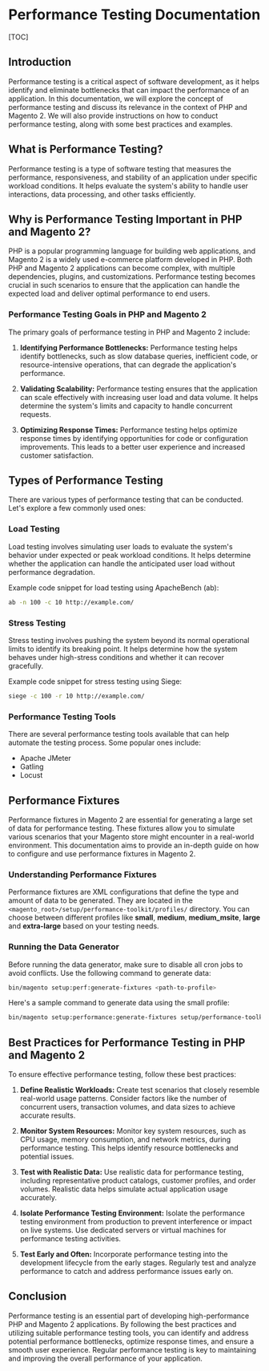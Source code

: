 # Performance Testing Documentation

[TOC]

## Introduction

Performance testing is a critical aspect of software development, as it helps identify and eliminate bottlenecks that
can impact the performance of an application. In this documentation, we will explore the concept of performance testing
and discuss its relevance in the context of PHP and Magento 2. We will also provide instructions on how to conduct
performance testing, along with some best practices and examples.

## What is Performance Testing?

Performance testing is a type of software testing that measures the performance, responsiveness, and stability of an
application under specific workload conditions. It helps evaluate the system's ability to handle user interactions, data
processing, and other tasks efficiently.

## Why is Performance Testing Important in PHP and Magento 2?

PHP is a popular programming language for building web applications, and Magento 2 is a widely used e-commerce platform
developed in PHP. Both PHP and Magento 2 applications can become complex, with multiple dependencies, plugins, and
customizations. Performance testing becomes crucial in such scenarios to ensure that the application can handle the
expected load and deliver optimal performance to end users.

### Performance Testing Goals in PHP and Magento 2

The primary goals of performance testing in PHP and Magento 2 include:

1. **Identifying Performance Bottlenecks:** Performance testing helps identify bottlenecks, such as slow database
   queries, inefficient code, or resource-intensive operations, that can degrade the application's performance.

2. **Validating Scalability:** Performance testing ensures that the application can scale effectively with increasing
   user load and data volume. It helps determine the system's limits and capacity to handle concurrent requests.

3. **Optimizing Response Times:** Performance testing helps optimize response times by identifying opportunities for
   code or configuration improvements. This leads to a better user experience and increased customer satisfaction.

## Types of Performance Testing

There are various types of performance testing that can be conducted. Let's explore a few commonly used ones:

### Load Testing

Load testing involves simulating user loads to evaluate the system's behavior under expected or peak workload
conditions. It helps determine whether the application can handle the anticipated user load without performance
degradation.

Example code snippet for load testing using ApacheBench (ab):

```bash
ab -n 100 -c 10 http://example.com/
```

### Stress Testing

Stress testing involves pushing the system beyond its normal operational limits to identify its breaking point. It helps
determine how the system behaves under high-stress conditions and whether it can recover gracefully.

Example code snippet for stress testing using Siege:

```bash
siege -c 100 -r 10 http://example.com/
```

### Performance Testing Tools

There are several performance testing tools available that can help automate the testing process. Some popular ones
include:

- Apache JMeter
- Gatling
- Locust

## Performance Fixtures

Performance fixtures in Magento 2 are essential for generating a large set of data for performance testing. These fixtures allow you to simulate various scenarios that your Magento store might encounter in a real-world environment. This documentation aims to provide an in-depth guide on how to configure and use performance fixtures in Magento 2.

### Understanding Performance Fixtures

Performance fixtures are XML configurations that define the type and amount of data to be generated. They are located in the `<magento_root>/setup/performance-toolkit/profiles/` directory. You can choose between different profiles like **small**, **medium**, **medium_msite**,  **large** and **extra-large** based on your testing needs.

### Running the Data Generator

Before running the data generator, make sure to disable all cron jobs to avoid conflicts. Use the following command to generate data:

```bash
bin/magento setup:perf:generate-fixtures <path-to-profile>
```

Here's a sample command to generate data using the small profile:

```bash
bin/magento setup:performance:generate-fixtures setup/performance-toolkit/profiles/ce/small.xml
```

## Best Practices for Performance Testing in PHP and Magento 2

To ensure effective performance testing, follow these best practices:

1. **Define Realistic Workloads:** Create test scenarios that closely resemble real-world usage patterns. Consider
   factors like the number of concurrent users, transaction volumes, and data sizes to achieve accurate results.

2. **Monitor System Resources:** Monitor key system resources, such as CPU usage, memory consumption, and network
   metrics, during performance testing. This helps identify resource bottlenecks and potential issues.

3. **Test with Realistic Data:** Use realistic data for performance testing, including representative product catalogs,
   customer profiles, and order volumes. Realistic data helps simulate actual application usage accurately.

4. **Isolate Performance Testing Environment:** Isolate the performance testing environment from production to prevent
   interference or impact on live systems. Use dedicated servers or virtual machines for performance testing activities.

5. **Test Early and Often:** Incorporate performance testing into the development lifecycle from the early stages.
   Regularly test and analyze performance to catch and address performance issues early on.

## Conclusion

Performance testing is an essential part of developing high-performance PHP and Magento 2 applications. By following the
best practices and utilizing suitable performance testing tools, you can identify and address potential performance
bottlenecks, optimize response times, and ensure a smooth user experience. Regular performance testing is key to
maintaining and improving the overall performance of your application.
